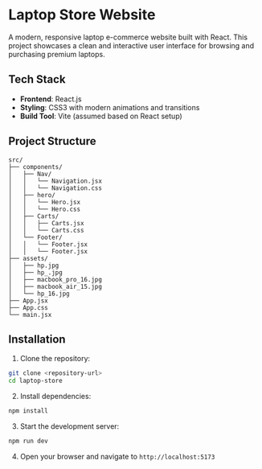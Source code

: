 # Laptop Store Website

A modern, responsive laptop e-commerce website built with React. This project showcases a clean and interactive user interface for browsing and purchasing premium laptops.


## Tech Stack

- **Frontend**: React.js
- **Styling**: CSS3 with modern animations and transitions
- **Build Tool**: Vite (assumed based on React setup)

## Project Structure

```
src/
├── components/
│   ├── Nav/
│   │   └── Navigation.jsx
│   │   └── Navigation.css
│   ├── hero/
│   │   └── Hero.jsx
│   │   └── Hero.css
│   ├── Carts/
│   │   ├── Carts.jsx
│   │   └── Carts.css
│   └── Footer/
│   │   └── Footer.jsx
│   │   └── Footer.jsx
├── assets/
│   ├── hp.jpg
│   ├── hp_.jpg
│   ├── macbook_pro_16.jpg
│   ├── macbook_air_15.jpg
│   └── hp_16.jpg
├── App.jsx
├── App.css
└── main.jsx
```


## Installation

1. Clone the repository:
```bash
git clone <repository-url>
cd laptop-store
```

2. Install dependencies:
```bash
npm install
```

3. Start the development server:
```bash
npm run dev
```

4. Open your browser and navigate to `http://localhost:5173`

